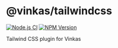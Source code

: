 # @vinkas/tailwindcss

[![Node.js CI](https://github.com/vinkashq/tailwindcss/actions/workflows/node.js.yml/badge.svg)](https://github.com/vinkashq/tailwindcss/actions/workflows/node.js.yml) [![NPM Version](https://img.shields.io/npm/v/%40vinkas%2Ftailwindcss?logo=npm&logoColor=cc3534&label=version&labelColor=ffffff&color=cc3534)](https://www.npmjs.com/package/@vinkas/tailwindcss)

Tailwind CSS plugin for Vinkas
